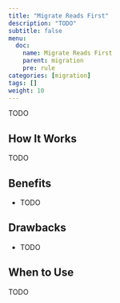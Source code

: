 ```yaml
---
title: "Migrate Reads First"
description: "TODO"
subtitle: false
menu:
  doc:
    name: Migrate Reads First
    parent: migration
    pre: rule
categories: [migration]
tags: []
weight: 10
---
```


TODO

## How It Works

TODO

## Benefits

- TODO

## Drawbacks

- TODO

## When to Use

TODO
